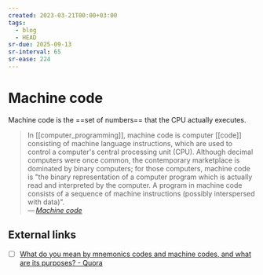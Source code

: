 ```yaml
---
created: 2023-03-21T00:00+03:00
tags:
  - blog
  - HEAD
sr-due: 2025-09-13
sr-interval: 65
sr-ease: 224
---
```


# Machine code

Machine code is the ==set of numbers== that the CPU actually executes.

> In [[computer_programming]], machine code is computer [[code]] consisting of machine language instructions, which are used to control a computer's central processing unit (CPU). Although decimal computers were once common, the contemporary marketplace is dominated by binary computers; for those computers, machine code is "the binary representation of a computer program which is actually read and interpreted by the computer. A program in machine code consists of a sequence of machine instructions (possibly interspersed with data)".\
> — <cite>[Machine code](https://en.wikipedia.org/wiki/Machine_code)</cite>

## External links

- [ ] [What do you mean by mnemonics codes and machine codes, and what are its purposes? - Quora](https://www.quora.com/What-do-you-mean-by-mnemonics-codes-and-machine-codes-and-what-are-its-purposes)
